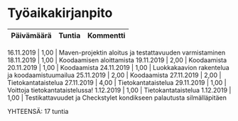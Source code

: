 ﻿# Työaikakirjanpito

Päivämäärä | Tuntia | Kommentti
------------ | ------------- | -------------

16.11.2019 | 1,00 | Maven-projektin aloitus ja testattavuuden varmistaminen
18.11.2019 | 1,00 | Koodaamisen aloittamista
19.11.2019 | 2,00 | Koodaamista
20.11.2019 | 1,00 | Koodaamista
24.11.2019 | 1,00 | Luokkakaavion rakentelua ja koodaamistuumailua
25.11.2019 | 2,00 | Koodaamista
27.11.2019 | 2,00 | Tietokantataistelua
27.11.2019 | 4,00 | Tietokantataistelua
29.11.2019 | 1,00 | Voittoja tietokantataistelussa!
1.12.2019 | 1,00 | Tietokantataistelua
1.12.2019 | 1,00 | Testikattavuudet ja Checkstylet kondikseen palautusta silmälläpitäen

YHTEENSÄ: 17 tuntia
